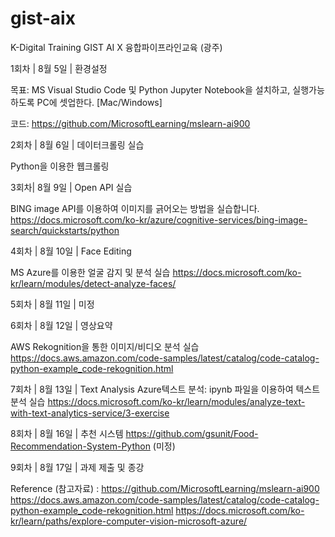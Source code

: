 # gist-aix
K-Digital Training GIST AI X 융합파이프라인교육 (광주)

1회차 | 8월 5일 | 환경설정

목표: MS Visual Studio Code 및 Python Jupyter Notebook을 설치하고, 실행가능하도록 PC에 셋업한다. [Mac/Windows]

코드: https://github.com/MicrosoftLearning/mslearn-ai900 

2회차 | 8월 6일 | 데이터크롤링 실습

Python을 이용한 웹크롤링

3회차| 8월 9일 | Open API 실습

BING image API를 이용하여 이미지를 긁어오는 방법을 실습합니다.
https://docs.microsoft.com/ko-kr/azure/cognitive-services/bing-image-search/quickstarts/python

4회차 | 8월 10일 | Face Editing

MS Azure를 이용한 얼굴 감지 및 분석 실습
https://docs.microsoft.com/ko-kr/learn/modules/detect-analyze-faces/

5회차 | 8월 11일 | 미정

6회차 | 8월 12일 | 영상요약

AWS Rekognition을 통한 이미지/비디오 분석 실습
https://docs.aws.amazon.com/code-samples/latest/catalog/code-catalog-python-example_code-rekognition.html

7회차 | 8월 13일 | Text Analysis
Azure텍스트 분석: ipynb 파일을 이용하여 텍스트 분석 실습
https://docs.microsoft.com/ko-kr/learn/modules/analyze-text-with-text-analytics-service/3-exercise

8회차 | 8월 16일 | 추천 시스템
https://github.com/gsunit/Food-Recommendation-System-Python (미정)

9회차 | 8월 17일 | 과제 제출 및 종강

Reference (참고자료) :
https://github.com/MicrosoftLearning/mslearn-ai900
https://docs.aws.amazon.com/code-samples/latest/catalog/code-catalog-python-example_code-rekognition.html
https://docs.microsoft.com/ko-kr/learn/paths/explore-computer-vision-microsoft-azure/
